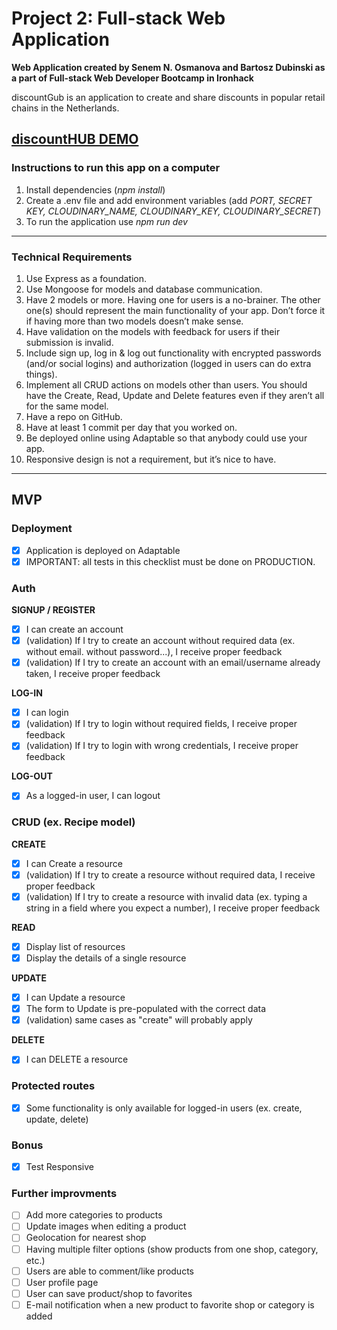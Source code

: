 # Project 2: Full-stack Web Application
**Web Application created by Senem N. Osmanova and Bartosz Dubinski as a part of Full-stack Web Developer Bootcamp in Ironhack**

discountGub is an application to create and share discounts in popular retail chains in the Netherlands. 


**[discountHUB DEMO](https://discounthubnl.adaptable.app/)**
---
### Instructions to run this app on a computer
1. Install dependencies (*npm install*)
2. Create a .env file and add environment variables (add *PORT, SECRET KEY, CLOUDINARY_NAME, CLOUDINARY_KEY, CLOUDINARY_SECRET*)
3. To run the application use *npm run dev*

---
### Technical Requirements
1. Use Express as a foundation.
2. Use Mongoose for models and database communication.
2. Have 2 models or more. Having one for users is a no-brainer. The other one(s) should represent the main functionality of your app. Don’t force it if having more than two models doesn’t make sense.
3. Have validation on the models with feedback for users if their submission is invalid.
4. Include sign up, log in & log out functionality with encrypted passwords (and/or social logins) and authorization (logged in users can do extra things).
4. Implement all CRUD actions on models other than users. You should have the Create, Read, Update and Delete features even if they aren’t all for the same model.
6. Have a repo on GitHub.
7. Have at least 1 commit per day that you worked on.
8. Be deployed online using Adaptable so that anybody could use your app.
9. Responsive design is not a requirement, but it’s nice to have.
---
## MVP
### Deployment
- [x] Application is deployed on Adaptable
- [x] IMPORTANT: all tests in this checklist must be done on PRODUCTION.

### Auth
**SIGNUP / REGISTER**
- [x] I can create an account
- [x] (validation) If I try to create an account without required data (ex. without email. without password...), I receive proper feedback
- [x] (validation) If I try to create an account with an email/username already taken, I receive proper feedback

**LOG-IN**
- [x] I can login
- [x] (validation) If I try to login without required fields, I receive proper feedback
- [x] (validation) If I try to login with wrong credentials, I receive proper feedback

**LOG-OUT**
- [x] As a logged-in user, I can logout

### CRUD (ex. Recipe model)

**CREATE**
- [x] I can Create a resource
- [x] (validation) If I try to create a resource without required data, I receive proper feedback
- [x] (validation) If I try to create a resource with invalid data (ex. typing a string in a field where you expect a number), I receive proper feedback

**READ**
- [x] Display list of resources
- [x] Display the details of a single resource

**UPDATE**
- [x] I can Update a resource
- [x] The form to Update is pre-populated with the correct data
- [x] (validation) same cases as "create" will probably apply

**DELETE**
- [x] I can DELETE a resource

### Protected routes
- [x] Some functionality is only available for logged-in users (ex. create, update, delete)

### Bonus
- [x] Test Responsive

### Further improvments
- [ ] Add more categories to products
- [ ] Update images when editing a product
- [ ] Geolocation for nearest shop
- [ ] Having multiple filter options (show products from one shop, category, etc.)
- [ ] Users are able to comment/like products
- [ ] User profile page
- [ ] User can save product/shop to favorites
- [ ] E-mail notification when a new product to favorite shop or category is added
